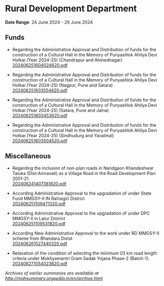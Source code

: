 # Rural Development Department

**Date Range**: 24 June 2024 - 29 June 2024


## Funds
- Regarding the Administrative Approval and Distribution of funds for the construction of a Cultural Hall in the Memory of Punyashlok Ahilya Devi Holkar.(Year 2024-25) (Chandrapur and Ahmednagar)\
  [202406251604024620.pdf](https://gr.maharashtra.gov.in/Site/Upload/Government%20Resolutions/English/202406251604024620.pdf)

- Regarding the Administrative Approval and Distribution of funds for the construction of a Cultural Hall in the Memory of Punyashlok Ahilya Devi Holkar.(Year 2024-25) (Nagpur, Pune and Satara)\
  [202406251603554620.pdf](https://gr.maharashtra.gov.in/Site/Upload/Government%20Resolutions/English/202406251603554620.pdf)

- Regarding the Administrative Approval and Distribution of funds for the construction of a Cultural Hall in the Memory of Punyashlok Ahilya Devi Holkar.(Year 2024-25) (Satara, Pune and Jalna)\
  [202406251603453620.pdf](https://gr.maharashtra.gov.in/Site/Upload/Government%20Resolutions/English/202406251603453620.pdf)

- Regarding the Administrative Approval and Distribution of funds for the construction of a Cultural Hall in the Memory of Punyashlok Ahilya Devi Holkar.(Year 2024-25) (Sindhudurg and Yavatmal)\
  [202406251603504520.pdf](https://gr.maharashtra.gov.in/Site/Upload/Government%20Resolutions/English/202406251603504520.pdf)

## Miscellaneous
- Regarding the inclusion of non-plan roads in Nandgaon Khandeshwar Taluka (Dist-Amravati)  as a Village Road in the Road Development Plan 2001-21.\
  [202406241407381820.pdf](https://gr.maharashtra.gov.in/Site/Upload/Government%20Resolutions/English/202406241407381820.pdf)

- According Administrative Approval to the upgradation of under  State Fund MMGSY-II IN Ratnagiri District\
  [202406251109471320.pdf](https://gr.maharashtra.gov.in/Site/Upload/Government%20Resolutions/English/202406251109471320.pdf)

- According Administrative Approval to the upgradation of under  DPC MMGSY-II in Latur District\
  [202406251109531820.pdf](https://gr.maharashtra.gov.in/Site/Upload/Government%20Resolutions/English/202406251109531820.pdf)

- According New Administrative Approval to the work under RD MMGSY-II scheme from Bhandara Distst\
  [202406261527440320.pdf](https://gr.maharashtra.gov.in/Site/Upload/Government%20Resolutions/English/202406261527440320.pdf)

- Relaxation of the condition of selecting the minimum 03 km road length criteria under Mukhyamantri Gram Sadak Yojana Phase-2 (Batch-1).\
  [202406271054023620.pdf](https://gr.maharashtra.gov.in/Site/Upload/Government%20Resolutions/English/202406271054023620.pdf)


*Archives of earlier summaries are available at http://mahsummary.orgpedia.in/en/archive.html*